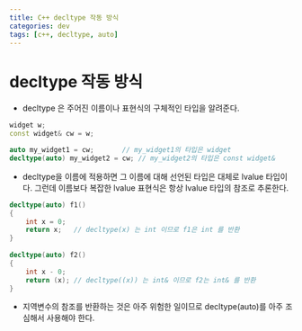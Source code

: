 ```yaml
---
title: C++ decltype 작동 방식
categories: dev
tags: [c++, decltype, auto]
---
```


# decltype 작동 방식
 - decltype 은 주어진 이름이나 표현식의 구체적인 타입을 알려준다.

```c++
widget w;
const widget& cw = w;

auto my_widget1 = cw;		// my_widget1의 타입은 widget
decltype(auto) my_widget2 = cw;	// my_widget2의 타입은 const widget&
```

 - decltype을 이름에 적용하면 그 이름에 대해 선언된 타입은 대체로 lvalue 타입이다. 그런데 이름보다 복잡한 lvalue 표현식은 항상 lvalue 타입의 참조로 추론한다. 
 
```c++
decltype(auto) f1()
{
 	int x = 0;
	return x;	// decltype(x) 는 int 이므로 f1은 int 를 반환
}
 
decltype(auto) f2()
{
 	int x - 0;
	return (x);	// decltype((x)) 는 int& 이므로 f2는 int& 를 반환
}
```

 - 지역변수의 참조를 반환하는 것은 아주 위험한 일이므로 decltype(auto)를 아주 조심해서 사용해야 한다.
